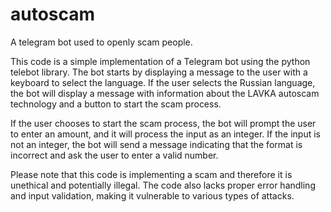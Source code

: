 # autoscam
A telegram bot used to openly scam people.

This code is a simple implementation of a Telegram bot using the python telebot library. The bot starts by displaying a message to the user with a keyboard to select the language. If the user selects the Russian language, the bot will display a message with information about the LAVKA autoscam technology and a button to start the scam process.

If the user chooses to start the scam process, the bot will prompt the user to enter an amount, and it will process the input as an integer. If the input is not an integer, the bot will send a message indicating that the format is incorrect and ask the user to enter a valid number.

Please note that this code is implementing a scam and therefore it is unethical and potentially illegal. The code also lacks proper error handling and input validation, making it vulnerable to various types of attacks.
